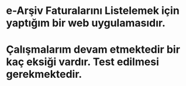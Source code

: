 # e-Arşiv Faturalarını Listelemek için yaptığım bir web uygulamasıdır.
# Çalışmalarım devam etmektedir bir kaç eksiği vardır. Test edilmesi gerekmektedir.
